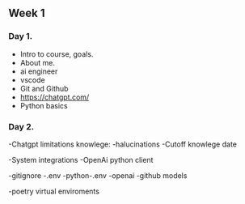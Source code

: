 ## Week 1

### Day 1.

-   Intro to course, goals.
-   About me.
-   ai engineer
-   vscode
-   Git and Github
-   https://chatgpt.com/
-   Python basics

### Day 2.

-Chatgpt limitations knowlege:
-halucinations
-Cutoff knowlege date

-System integrations
-OpenAi python client

-gitignore
-.env
-python-.env
-openai
-github models

-poetry virtual enviroments
